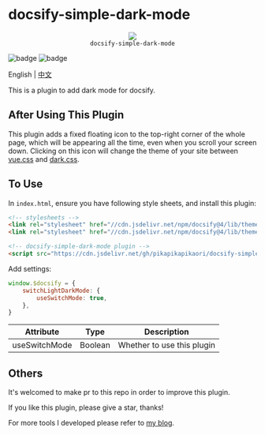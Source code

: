 # docsify-simple-dark-mode

<p align="center">
  <img src="https://docsify.js.org/_media/icon.svg" />
  <br />
  <code>docsify-simple-dark-mode</code>
</p>

![badge](https://img.shields.io/github/license/pikapikapikaori/docsify-simple-dark-mode) ![badge](https://img.shields.io/github/last-commit/pikapikapikaori/docsify-simple-dark-mode)

English | [中文](/zh-cn/)

This is a plugin to add dark mode for docsify.

## After Using This Plugin

This plugin adds a fixed floating icon to the top-right corner of the whole page, which will be appearing all the time, even when you scroll your screen down. Clicking on this icon will change the theme of your site between [vue.css](https://github.com/docsifyjs/docsify/blob/develop/src/themes/vue.styl) and [dark.css](https://github.com/docsifyjs/docsify/blob/develop/src/themes/dark.styl).

## To Use

In `index.html`, ensure you have following style sheets, and install this plugin:

```html
<!-- stylesheets -->
<link rel="stylesheet" href="//cdn.jsdelivr.net/npm/docsify@4/lib/themes/vue.css">
<link rel="stylesheet" href="//cdn.jsdelivr.net/npm/docsify@4/lib/themes/dark.css" disabled>

<!-- docsify-simple-dark-mode plugin -->
<script src="https://cdn.jsdelivr.net/gh/pikapikapikaori/docsify-simple-dark-mode/src/switchLightDarkMode.js"></script>
```

Add settings:

```js
window.$docsify = {
    switchLightDarkMode: {
        useSwitchMode: true,
    },
}
```

| Attribute     | Type    | Description                |
| ------------- | ------- | -------------------------- |
| useSwitchMode | Boolean | Whether to use this plugin |

## Others

It's welcomed to make pr to this repo in order to improve this plugin.

If you like this plugin, please give a star, thanks!

For more tools I developed please refer to [my blog](https://pikapikapikaori.github.io/pikapikapi-blog/#/en-us/ITtech/).
